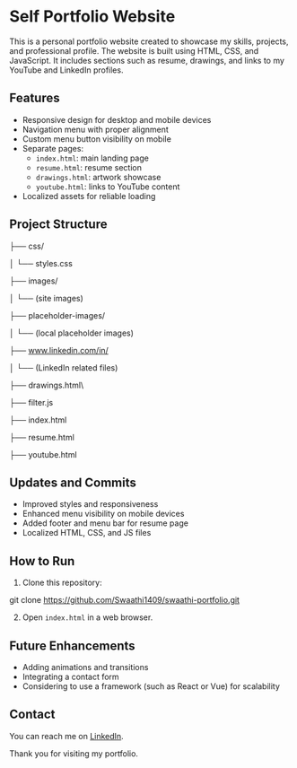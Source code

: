 # Self Portfolio Website

This is a personal portfolio website created to showcase my skills, projects, and professional profile. The website is built using HTML, CSS, and JavaScript. It includes sections such as resume, drawings, and links to my YouTube and LinkedIn profiles.

## Features

- Responsive design for desktop and mobile devices
- Navigation menu with proper alignment
- Custom menu button visibility on mobile
- Separate pages:
  - `index.html`: main landing page
  - `resume.html`: resume section
  - `drawings.html`: artwork showcase
  - `youtube.html`: links to YouTube content
- Localized assets for reliable loading

## Project Structure

├── css/

│ └── styles.css

├── images/

│ └── (site images)

├── placeholder-images/

│ └── (local placeholder images)

├── www.linkedin.com/in/

│ └── (LinkedIn related files)

├── drawings.html\

├── filter.js

├── index.html

├── resume.html

├── youtube.html


## Updates and Commits

- Improved styles and responsiveness
- Enhanced menu visibility on mobile devices
- Added footer and menu bar for resume page
- Localized HTML, CSS, and JS files

## How to Run

1. Clone this repository:

git clone https://github.com/Swaathi1409/swaathi-portfolio.git

2. Open `index.html` in a web browser.

## Future Enhancements

- Adding animations and transitions
- Integrating a contact form
- Considering to use a framework (such as React or Vue) for scalability

## Contact

You can reach me on [LinkedIn](https://www.linkedin.com/in/swaathi-b-/).

Thank you for visiting my portfolio.
